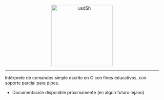 <p align="center">
  <img src="https://github.com/user-attachments/assets/c4291a32-a880-4f6b-91a3-66730f07375a" alt="usdSh" width="200">
</p>

---

Intérprete de comandos simple escrito en C con fines educativos, con soporte parcial para pipes.

- Documentación disponible próximamente (en algún futuro lejano)
